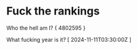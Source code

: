# Fuck the rankings

Who the hell am I?
{ 4802595 }

What fucking year is it?
[ 2024-11-11T03:30:00Z ]
